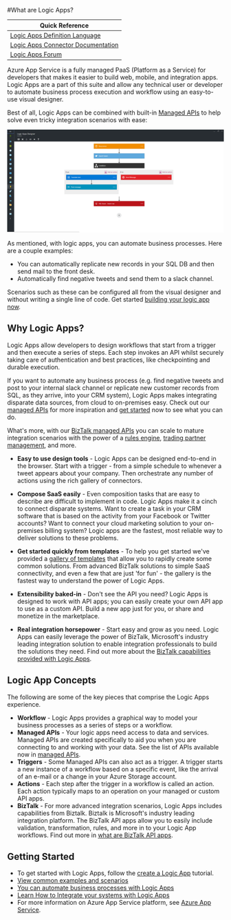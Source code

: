 <properties 
	pageTitle="What are Logic Apps?" 
	description="Learn more about App Service Logic Apps" 
	authors="kevinlam1" 
	manager="dwrede" 
	editor="" 
	services="app-service\logic" 
	documentationCenter=""/>

<tags
	ms.service="app-service-logic"
	ms.workload="na"
	ms.tgt_pltfrm="na"
	ms.devlang="na"
	ms.topic="hero-article" 
	ms.date="04/07/2016"
	ms.author="klam"/>

#What are Logic Apps?

| Quick Reference |
| --------------- |
| [Logic Apps Definition Language](https://msdn.microsoft.com/library/azure/mt643789.aspx) |
| [Logic Apps Connector Documentation](../connectors/apis-list.md) |
| [Logic Apps Forum](https://social.msdn.microsoft.com/Forums/en-US/home?forum=azurelogicapps) |

Azure App Service is a fully managed PaaS (Platform as a Service) for developers that makes it easier to build web, mobile, and integration apps. Logic Apps are a part of this suite and allow any technical user or developer to automate business process execution and workflow using an easy-to-use visual designer.

Best of all, Logic Apps can be combined with built-in [Managed APIs][managedapis] to help solve even tricky integration scenarios with ease: 

![Flow app designer](./media/app-service-logic-what-are-logic-apps/LogicAppCapture2.png)

As mentioned, with logic apps, you can automate business processes. Here are a couple examples:  
 
* You can automatically replicate new records in your SQL DB and then send mail to the front desk.   
* Automatically find negative tweets and send them to a slack channel.

Scenarios such as these can be configured all from the visual designer and without writing a single line of code. Get started [building your logic app now][create].

## Why Logic Apps?

Logic Apps allow developers to design workflows that start from a trigger and then execute a series of steps. Each step invokes an API whilst securely taking care of authentication and best practices, like checkpointing and durable execution.

If you want to automate any business process (e.g. find negative tweets and post to your internal slack channel or replicate new customer records from SQL, as they arrive, into your CRM system), Logic Apps makes integrating disparate data sources, from cloud to on-premises easy. Check out our [managed APIs][managedapis] for more inspiration and [get started][create] now to see what you can do. 

What's more, with our [BizTalk managed APIs][biztalk] you can scale to mature integration scenarios with the power of a [rules engine][rules], [trading partner management][tpm], and more.

- **Easy to use design tools** - Logic Apps can be designed end-to-end in the browser. Start with a trigger - from a simple schedule to whenever a tweet appears about your company. Then orchestrate any number of actions using the rich gallery of connectors.

- **Compose SaaS easily** - Even composition tasks that are easy to describe are difficult to implement in code. Logic Apps make it a cinch to connect disparate systems. Want to create a task in your CRM software that is based on the activity from your Facebook or Twitter accounts? Want to connect your cloud marketing solution to your on-premises billing system? Logic apps are the fastest, most reliable way to deliver solutions to these problems.

- **Get started quickly from templates** - To help you get started we've provided a [gallery of templates][templates] that allow you to rapidly create some common solutions. From advanced BizTalk solutions to simple SaaS connectivity, and even a few that are just 'for fun' - the gallery is the fastest way to understand the power of Logic Apps.

- **Extensibility baked-in** - Don't see the API you need? Logic Apps is designed to work with API apps; you can easily create your own API app to use as a custom API. Build a new app just for you, or share and monetize in the marketplace.

- **Real integration horsepower** - Start easy and grow as you need. Logic Apps can easily leverage the power of BizTalk, Microsoft's industry leading integration solution to enable integration professionals to build the solutions they need. Find out more about the [BizTalk capabilities provided with Logic Apps][biztalk].

## Logic App Concepts

The following are some of the key pieces that comprise the Logic Apps experience. 

- **Workflow** - Logic Apps provides a graphical way to model your business processes as a series of steps or a workflow.
- **Managed APIs** - Your logic apps need access to data and services. Managed APIs are created specifically to aid you when you are connecting to and working with your data. See the list of APIs available now in [managed APIs][managedapis].
- **Triggers** - Some Managed APIs can also act as a trigger. A trigger starts a new instance of a workflow based on a specific event, like the arrival of an e-mail or a change in your Azure Storage account.
-  **Actions** - Each step after the trigger in a workflow is called an action. Each action typically maps to an operation on your managed or custom API apps.
- **BizTalk** - For more advanced integration scenarios, Logic Apps includes capabilities from Biztalk. Biztalk is Microsoft's industry leading integration platform. The BizTalk API apps allow you to easily include validation, transformation, rules, and more in to your Logic App workflows. Find out more in [what are BizTalk API apps][biztalk].

## Getting Started  

 - To get started with Logic Apps, follow the [create a Logic App][create] tutorial.  
 - [View common examples and scenarios](app-service-logic-examples-and-scenarios.md)
 - [You can automate business processes with Logic Apps](http://channel9.msdn.com/Events/Build/2016/T694) 
 - [Learn How to Integrate your systems with Logic Apps](http://channel9.msdn.com/Events/Build/2016/P462)
- For more information on Azure App Service platform, see [Azure App Service][appservice].

[biztalk]: app-service-logic-what-are-biztalk-api-apps.md
[appservice]: ../app-service/app-service-value-prop-what-is.md
[create]: app-service-logic-create-a-logic-app.md
[managedapis]: ../connectors/apis-list.md
[tpm]: app-service-logic-create-a-trading-partner-agreement.md
[rules]: app-service-logic-use-biztalk-rules.md
[templates]: app-service-logic-use-logic-app-templates.md

